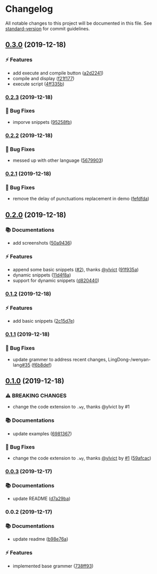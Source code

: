# Changelog

All notable changes to this project will be documented in this file. See [standard-version](https://github.com/conventional-changelog/standard-version) for commit guidelines.

## [0.3.0](https://github.com/antfu/wenyan-lang-vscode/compare/v0.2.3...v0.3.0) (2019-12-18)


### ⚡ Features

* add execute and compile button ([a2d2241](https://github.com/antfu/wenyan-lang-vscode/commit/a2d224137d01b3f0cabafef08cc79e2137be21aa))
* compile and display ([f21f177](https://github.com/antfu/wenyan-lang-vscode/commit/f21f1771622c91207da9a2fd66c7d9482a8a89cb))
* execute script ([4ff335b](https://github.com/antfu/wenyan-lang-vscode/commit/4ff335bcf669dcd8963408caa8423be3c681073e))

### [0.2.3](https://github.com/antfu/wenyan-lang-vscode/compare/v0.2.2...v0.2.3) (2019-12-18)


### 🐞 Bug Fixes

* imporve snippets ([95258fb](https://github.com/antfu/wenyan-lang-vscode/commit/95258fb6915380a25b817200034bf8deca3f6a1a))

### [0.2.2](https://github.com/antfu/wenyan-lang-vscode/compare/v0.2.1...v0.2.2) (2019-12-18)


### 🐞 Bug Fixes

* messed up with other language ([5679903](https://github.com/antfu/wenyan-lang-vscode/commit/5679903d9c0e711dc73031a143867a8d2065c24a))

### [0.2.1](https://github.com/antfu/wenyan-lang-vscode/compare/v0.2.0...v0.2.1) (2019-12-18)


### 🐞 Bug Fixes

* remove the delay of punctuations replacement in demo ([fefdfda](https://github.com/antfu/wenyan-lang-vscode/commit/fefdfda70bb5a8a6203150fcdd47be956c787cfd))

## [0.2.0](https://github.com/antfu/wenyan-lang-vscode/compare/v0.1.2...v0.2.0) (2019-12-18)


### 📚 Documentations

* add screenshots ([50a9436](https://github.com/antfu/wenyan-lang-vscode/commit/50a94364f037d9d985ef312e8c5bd0159b30dac1))


### ⚡ Features

* append some basic snippets ([#2](https://github.com/antfu/wenyan-lang-vscode/issues/2)), thanks [@ylvict](https://github.com/ylvict) ([91f935a](https://github.com/antfu/wenyan-lang-vscode/commit/91f935a87fc6a73f036df9a4ab47d2cc21c85832))
* dynamic snippets ([11d4f8a](https://github.com/antfu/wenyan-lang-vscode/commit/11d4f8a0fe361e2d2adf6bb740aa4bdb133b3cc9))
* support for dynamic snippets ([d820440](https://github.com/antfu/wenyan-lang-vscode/commit/d820440cc29978d83b5112caece0a520159bd353))

### [0.1.2](https://github.com/antfu/wenyan-lang-vscode/compare/v0.1.1...v0.1.2) (2019-12-18)


### ⚡ Features

* add basic snippets ([2c15d7e](https://github.com/antfu/wenyan-lang-vscode/commit/2c15d7e6d7aa0019fa0f427dc0c930e95b6eedd3))

### [0.1.1](https://github.com/antfu/wenyan-lang-vscode/compare/v0.1.0...v0.1.1) (2019-12-18)


### 🐞 Bug Fixes

* update grammer to address recent changes, LingDong-/wenyan-lang[#35](https://github.com/antfu/wenyan-lang-vscode/issues/35) ([f6b8def](https://github.com/antfu/wenyan-lang-vscode/commit/f6b8deff6e3d4228329de7fc4737d42d7aa76d57))

## [0.1.0](https://github.com/antfu/wenyan-lang-vscode/compare/v0.0.3...v0.1.0) (2019-12-18)


### ⚠ BREAKING CHANGES

* change the code extension to `.wy`, thanks @ylvict by #1

### 📚 Documentations

* update examples ([6981367](https://github.com/antfu/wenyan-lang-vscode/commit/6981367085109f9f4353a351af8d2e9d5ecad176))


### 🐞 Bug Fixes

* change the code extension to `.wy`, thanks [@ylvict](https://github.com/ylvict) by [#1](https://github.com/antfu/wenyan-lang-vscode/issues/1) ([59afcac](https://github.com/antfu/wenyan-lang-vscode/commit/59afcacf61ca326cb29e4c7174214a4123eab412))

### [0.0.3](https://github.com/antfu/wenyan-lang-vscode/compare/v0.0.2...v0.0.3) (2019-12-17)


### 📚 Documentations

* update README ([d7a29ba](https://github.com/antfu/wenyan-lang-vscode/commit/d7a29bacdbb0aed3bf65af5bbc59662df6f01555))

### 0.0.2 (2019-12-17)


### 📚 Documentations

* update readme ([b98e76a](https://github.com/antfu/wenyan-lang-vscode/commit/b98e76a6ed482a80a5d13f340a41ec742544496e))


### ⚡ Features

* implemented base grammer ([738ff93](https://github.com/antfu/wenyan-lang-vscode/commit/738ff9353d2a6b75a332833600ec18e221a33bf7))
